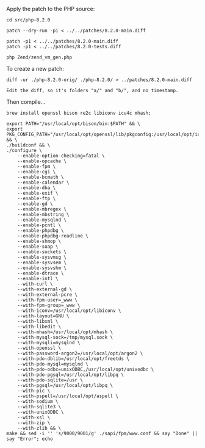 
Apply the patch to the PHP source:

	cd src/php-8.2.0

    patch --dry-run -p1 < ../../patches/8.2.0-main.diff

    patch -p1 < ../../patches/8.2.0-main.diff
    patch -p1 < ../../patches/8.2.0-tests.diff

    php Zend/zend_vm_gen.php

To create a new patch:

	diff -ur ./php-8.2.0-orig/ ./php-8.2.0/ > ../patches/8.2.0-main.diff

	Edit the diff, so it's folders "a/" and "b/", and no timestamp.

Then compile...

```
brew install openssl bison re2c libiconv icu4c mhash;

export PATH="/usr/local/opt/bison/bin:$PATH" && \
export PKG_CONFIG_PATH="/usr/local/opt/openssl/lib/pkgconfig:/usr/local/opt/icu4c/lib/pkgconfig" && \
./buildconf && \
./configure \
    --enable-option-checking=fatal \
    --enable-opcache \
    --enable-fpm \
    --enable-cgi \
    --enable-bcmath \
    --enable-calendar \
    --enable-dba \
    --enable-exif \
    --enable-ftp \
    --enable-gd \
    --enable-mbregex \
    --enable-mbstring \
    --enable-mysqlnd \
    --enable-pcntl \
    --enable-phpdbg \
    --enable-phpdbg-readline \
    --enable-shmop \
    --enable-soap \
    --enable-sockets \
    --enable-sysvmsg \
    --enable-sysvsem \
    --enable-sysvshm \
    --enable-dtrace \
    --enable-intl \
    --with-curl \
    --with-external-gd \
    --with-external-pcre \
    --with-fpm-user=_www \
    --with-fpm-group=_www \
    --with-iconv=/usr/local/opt/libiconv \
    --with-layout=GNU \
    --with-libxml \
    --with-libedit \
    --with-mhash=/usr/local/opt/mhash \
    --with-mysql-sock=/tmp/mysql.sock \
    --with-mysqli=mysqlnd \
    --with-openssl \
    --with-password-argon2=/usr/local/opt/argon2 \
    --with-pdo-dblib=/usr/local/opt/freetds \
    --with-pdo-mysql=mysqlnd \
    --with-pdo-odbc=unixODBC,/usr/local/opt/unixodbc \
    --with-pdo-pgsql=/usr/local/opt/libpq \
    --with-pdo-sqlite=/usr \
    --with-pgsql=/usr/local/opt/libpq \
    --with-pic \
    --with-pspell=/usr/local/opt/aspell \
    --with-sodium \
    --with-sqlite3 \
    --with-unixODBC \
    --with-xsl \
    --with-zip \
    --with-zlib && \
make && sed -i '' 's/9000/9001/g' ./sapi/fpm/www.conf && say "Done" || say "Error"; echo
```
